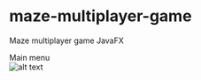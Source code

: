 # maze-multiplayer-game
Maze multiplayer game JavaFX

Main menu  
![alt text](https://i.imgur.com/7IfSbYM.png)
